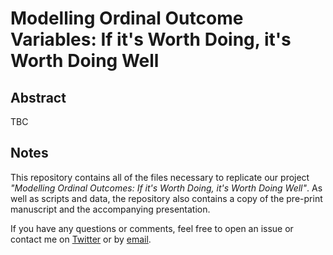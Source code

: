 # Modelling Ordinal Outcome Variables: If it's Worth Doing, it's Worth Doing Well

## Abstract

TBC

## Notes

This repository contains all of the files necessary to replicate our project *"Modelling Ordinal Outcomes: If it's Worth Doing, it's Worth Doing Well"*. As well as scripts and data, the repository also contains a copy of the pre-print manuscript and the accompanying presentation.

If you have any questions or comments, feel free to open an issue or contact me on [Twitter](https://www.twitter.com/PoliSciJack) or by [email](mailto:jack.bailey@manchester.ac.uk).
